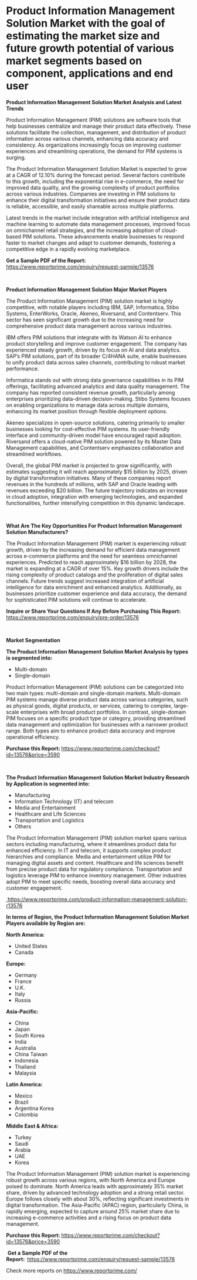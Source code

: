 <p><h1>Product Information Management Solution Market with the goal of estimating the market size and future growth potential of various market segments based on component, applications and end user</h1></p><p><strong>Product Information Management Solution Market Analysis and Latest Trends</strong></p>
<p><p>Product Information Management (PIM) solutions are software tools that help businesses centralize and manage their product data effectively. These solutions facilitate the collection, management, and distribution of product information across various channels, enhancing data accuracy and consistency. As organizations increasingly focus on improving customer experiences and streamlining operations, the demand for PIM systems is surging.</p><p>The Product Information Management Solution Market is expected to grow at a CAGR of 12.10% during the forecast period. Several factors contribute to this growth, including the exponential rise in e-commerce, the need for improved data quality, and the growing complexity of product portfolios across various industries. Companies are investing in PIM solutions to enhance their digital transformation initiatives and ensure their product data is reliable, accessible, and easily shareable across multiple platforms.</p><p>Latest trends in the market include integration with artificial intelligence and machine learning to automate data management processes, improved focus on omnichannel retail strategies, and the increasing adoption of cloud-based PIM solutions. These advancements enable businesses to respond faster to market changes and adapt to customer demands, fostering a competitive edge in a rapidly evolving marketplace.</p></p>
<p><strong>Get a Sample PDF of the Report:&nbsp;</strong> <a href="https://www.reportprime.com/enquiry/request-sample/13576?utm_campaign=3569&utm_medium=2&utm_source=Github&utm_content=ia&utm_term=20032025&utm_id=product-information-management-solution">https://www.reportprime.com/enquiry/request-sample/13576</a></p>
<p>&nbsp;</p>
<p><strong>Product Information Management Solution Major Market Players</strong></p>
<p><p>The Product Information Management (PIM) solution market is highly competitive, with notable players including IBM, SAP, Informatica, Stibo Systems, EnterWorks, Oracle, Akeneo, Riversand, and Contentserv. This sector has seen significant growth due to the increasing need for comprehensive product data management across various industries.</p><p>IBM offers PIM solutions that integrate with its Watson AI to enhance product storytelling and improve customer engagement. The company has experienced steady growth, driven by its focus on AI and data analytics. SAP’s PIM solutions, part of its broader C/4HANA suite, enable businesses to unify product data across sales channels, contributing to robust market performance.</p><p>Informatica stands out with strong data governance capabilities in its PIM offerings, facilitating advanced analytics and data quality management. The company has reported consistent revenue growth, particularly among enterprises prioritizing data-driven decision-making. Stibo Systems focuses on enabling organizations to manage data across multiple domains, enhancing its market position through flexible deployment options.</p><p>Akeneo specializes in open-source solutions, catering primarily to smaller businesses looking for cost-effective PIM systems. Its user-friendly interface and community-driven model have encouraged rapid adoption. Riversand offers a cloud-native PIM solution powered by its Master Data Management capabilities, and Contentserv emphasizes collaboration and streamlined workflows.</p><p>Overall, the global PIM market is projected to grow significantly, with estimates suggesting it will reach approximately $15 billion by 2025, driven by digital transformation initiatives. Many of these companies report revenues in the hundreds of millions, with SAP and Oracle leading with revenues exceeding $20 billion. The future trajectory indicates an increase in cloud adoption, integration with emerging technologies, and expanded functionalities, further intensifying competition in this dynamic landscape.</p></p>
<p>&nbsp;</p>
<p><strong>What Are The Key Opportunities For Product Information Management Solution Manufacturers?</strong></p>
<p><p>The Product Information Management (PIM) market is experiencing robust growth, driven by the increasing demand for efficient data management across e-commerce platforms and the need for seamless omnichannel experiences. Predicted to reach approximately $16 billion by 2028, the market is expanding at a CAGR of over 15%. Key growth drivers include the rising complexity of product catalogs and the proliferation of digital sales channels. Future trends suggest increased integration of artificial intelligence for data enrichment and enhanced analytics. Additionally, as businesses prioritize customer experience and data accuracy, the demand for sophisticated PIM solutions will continue to accelerate.</p></p>
<p><strong>Inquire or Share Your Questions If Any Before Purchasing This Report:</strong> <a href="https://www.reportprime.com/enquiry/pre-order/13576?utm_campaign=3569&utm_medium=2&utm_source=Github&utm_content=ia&utm_term=20032025&utm_id=product-information-management-solution">https://www.reportprime.com/enquiry/pre-order/13576</a></p>
<p>&nbsp;</p>
<p><strong>Market Segmentation</strong></p>
<p><strong>The Product Information Management Solution Market Analysis by types is segmented into:</strong></p>
<p><ul><li>Multi-domain</li><li>Single-domain</li></ul></p>
<p><p>Product Information Management (PIM) solutions can be categorized into two main types: multi-domain and single-domain markets. Multi-domain PIM systems manage diverse product data across various categories, such as physical goods, digital products, or services, catering to complex, large-scale enterprises with broad product portfolios. In contrast, single-domain PIM focuses on a specific product type or category, providing streamlined data management and optimization for businesses with a narrower product range. Both types aim to enhance product data accuracy and improve operational efficiency.</p></p>
<p><strong>Purchase this Report:&nbsp;</strong><a href="https://www.reportprime.com/checkout?id=13576&price=3590&utm_campaign=3569&utm_medium=2&utm_source=Github&utm_content=ia&utm_term=20032025&utm_id=product-information-management-solution">https://www.reportprime.com/checkout?id=13576&price=3590</a></p>
<p>&nbsp;</p>
<p><strong>The Product Information Management Solution Market Industry Research by Application is segmented into:</strong></p>
<p><ul><li>Manufacturing</li><li>Information Technology (IT) and telecom</li><li>Media and Entertainment</li><li>Healthcare and Life Sciences</li><li>Transportation and Logistics</li><li>Others</li></ul></p>
<p><p>The Product Information Management (PIM) solution market spans various sectors including manufacturing, where it streamlines product data for enhanced efficiency. In IT and telecom, it supports complex product hierarchies and compliance. Media and entertainment utilize PIM for managing digital assets and content. Healthcare and life sciences benefit from precise product data for regulatory compliance. Transportation and logistics leverage PIM to enhance inventory management. Other industries adopt PIM to meet specific needs, boosting overall data accuracy and customer engagement.</p></p>
<p><a href="https://www.reportprime.com/product-information-management-solution-r13576?utm_campaign=3569&utm_medium=2&utm_source=Github&utm_content=ia&utm_term=20032025&utm_id=product-information-management-solution">&nbsp;https://www.reportprime.com/product-information-management-solution-r13576</a></p>
<p><strong>In terms of Region, the Product Information Management Solution Market Players available by Region are:</strong></p>
<p>
    <p> <strong> North America: </strong>
        <ul>
            <li>United States</li>
            <li>Canada</li>
        </ul>
        </p> 
    <p> <strong> Europe: </strong>
        <ul>
            <li>Germany</li>
            <li>France</li>
            <li>U.K.</li>
            <li>Italy</li>
            <li>Russia</li>
        </ul>
        </p> 
    <p> <strong> Asia-Pacific: </strong>
        <ul>
            <li>China</li>
            <li>Japan</li>
            <li>South Korea</li>
            <li>India</li>
            <li>Australia</li>
            <li>China Taiwan</li>
            <li>Indonesia</li>
            <li>Thailand</li>
            <li>Malaysia</li>
        </ul>
        </p> 
    <p> <strong> Latin America: </strong>
        <ul>
            <li>Mexico</li>
            <li>Brazil</li>
            <li>Argentina Korea</li>
            <li>Colombia</li>
        </ul>
        </p> 
    <p> <strong> Middle East & Africa: </strong>
        <ul>
            <li>Turkey</li>
            <li>Saudi</li>
            <li>Arabia</li>
            <li>UAE</li>
            <li>Korea</li>
        </ul>
    </p>
    </p>
<p><p>The Product Information Management (PIM) solution market is experiencing robust growth across various regions, with North America and Europe poised to dominate. North America leads with approximately 35% market share, driven by advanced technology adoption and a strong retail sector. Europe follows closely with about 30%, reflecting significant investments in digital transformation. The Asia-Pacific (APAC) region, particularly China, is rapidly emerging, expected to capture around 25% market share due to increasing e-commerce activities and a rising focus on product data management.</p></p>
<p><strong>Purchase this Report: </strong><a href="https://www.reportprime.com/checkout?id=13576&price=3590&utm_campaign=3569&utm_medium=2&utm_source=Github&utm_content=ia&utm_term=20032025&utm_id=product-information-management-solution">https://www.reportprime.com/checkout?id=13576&price=3590</a></p>
<p>&nbsp;<strong>Get a Sample PDF of the Report:&nbsp;&nbsp;</strong><a href="https://www.reportprime.com/enquiry/request-sample/13576?utm_campaign=3569&utm_medium=2&utm_source=Github&utm_content=ia&utm_term=20032025&utm_id=product-information-management-solution">https://www.reportprime.com/enquiry/request-sample/13576</a></p>
<p><strong></strong></p>
<p>Check more reports on <a href="https://www.reportprime.com/?utm_campaign=3569&utm_medium=2&utm_source=Github&utm_content=ia&utm_term=20032025&utm_id=product-information-management-solution">https://www.reportprime.com/</a></p>